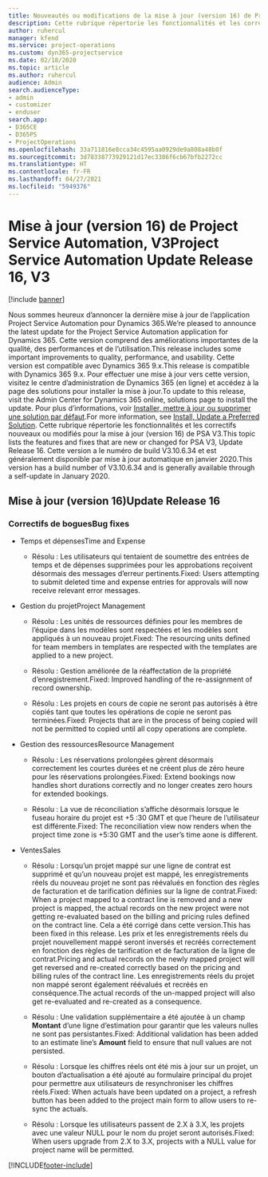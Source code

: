 ```yaml
---
title: Nouveautés ou modifications de la mise à jour (version 16) de Project Service Automation (correctif logiciel), V3
description: Cette rubrique répertorie les fonctionnalités et les correctifs disponibles pour la mise à jour (version 16) de Project Service Automation, V3.
author: ruhercul
manager: kfend
ms.service: project-operations
ms.custom: dyn365-projectservice
ms.date: 02/18/2020
ms.topic: article
ms.author: ruhercul
audience: Admin
search.audienceType:
- admin
- customizer
- enduser
search.app:
- D365CE
- D365PS
- ProjectOperations
ms.openlocfilehash: 33a711816e8cca34c4595aa0929de9a808a48b0f
ms.sourcegitcommit: 3d78338773929121d17ec3386f6cb67bfb2272cc
ms.translationtype: HT
ms.contentlocale: fr-FR
ms.lasthandoff: 04/27/2021
ms.locfileid: "5949376"
---
```

# <a name="project-service-automation-update-release-16-v3"></a><span data-ttu-id="41fdb-103">Mise à jour (version 16) de Project Service Automation, V3</span><span class="sxs-lookup"><span data-stu-id="41fdb-103">Project Service Automation Update Release 16, V3</span></span>

[!include [banner](../includes/psa-now-project-operations.md)]

<span data-ttu-id="41fdb-104">Nous sommes heureux d’annoncer la dernière mise à jour de l’application Project Service Automation pour Dynamics 365.</span><span class="sxs-lookup"><span data-stu-id="41fdb-104">We’re pleased to announce the latest update for the Project Service Automation application for Dynamics 365.</span></span> <span data-ttu-id="41fdb-105">Cette version comprend des améliorations importantes de la qualité, des performances et de l’utilisation.</span><span class="sxs-lookup"><span data-stu-id="41fdb-105">This release includes some important improvements to quality, performance, and usability.</span></span>  <span data-ttu-id="41fdb-106">Cette version est compatible avec Dynamics 365 9.x.</span><span class="sxs-lookup"><span data-stu-id="41fdb-106">This release is compatible with Dynamics 365 9.x.</span></span> <span data-ttu-id="41fdb-107">Pour effectuer une mise à jour vers cette version, visitez le centre d’administration de Dynamics 365 (en ligne) et accédez à la page des solutions pour installer la mise à jour.</span><span class="sxs-lookup"><span data-stu-id="41fdb-107">To update to this release, visit the Admin Center for Dynamics 365 online, solutions page to install the update.</span></span> <span data-ttu-id="41fdb-108">Pour plus d’informations, voir [Installer, mettre à jour ou supprimer une solution par défaut](/dynamics365/project-service/upgrade-psa-home-page).</span><span class="sxs-lookup"><span data-stu-id="41fdb-108">For more information, see [Install, Update a Preferred Solution](/dynamics365/project-service/upgrade-psa-home-page).</span></span>
<span data-ttu-id="41fdb-109">Cette rubrique répertorie les fonctionnalités et les correctifs nouveaux ou modifiés pour la mise à jour (version 16) de PSA V3.</span><span class="sxs-lookup"><span data-stu-id="41fdb-109">This topic lists the features and fixes that are new or changed for PSA V3, Update Release 16.</span></span> <span data-ttu-id="41fdb-110">Cette version a le numéro de build V3.10.6.34 et est généralement disponible par mise à jour automatique en janvier 2020.</span><span class="sxs-lookup"><span data-stu-id="41fdb-110">This version has a build number of V3.10.6.34 and is generally available through a self-update in January 2020.</span></span>


## <a name="update-release-16"></a><span data-ttu-id="41fdb-111">Mise à jour (version 16)</span><span class="sxs-lookup"><span data-stu-id="41fdb-111">Update Release 16</span></span>

### <a name="bug-fixes"></a><span data-ttu-id="41fdb-112">Correctifs de bogues</span><span class="sxs-lookup"><span data-stu-id="41fdb-112">Bug fixes</span></span>

-   <span data-ttu-id="41fdb-113">Temps et dépenses</span><span class="sxs-lookup"><span data-stu-id="41fdb-113">Time and Expense</span></span>

    -   <span data-ttu-id="41fdb-114">Résolu : Les utilisateurs qui tentaient de soumettre des entrées de temps et de dépenses supprimées pour les approbations reçoivent désormais des messages d’erreur pertinents.</span><span class="sxs-lookup"><span data-stu-id="41fdb-114">Fixed: Users attempting to submit deleted time and expense entries for approvals will now receive relevant error messages.</span></span>

-   <span data-ttu-id="41fdb-115">Gestion du projet</span><span class="sxs-lookup"><span data-stu-id="41fdb-115">Project Management</span></span>

    -   <span data-ttu-id="41fdb-116">Résolu : Les unités de ressources définies pour les membres de l’équipe dans les modèles sont respectées et les modèles sont appliqués à un nouveau projet.</span><span class="sxs-lookup"><span data-stu-id="41fdb-116">Fixed: The resourcing units defined for team members in templates are respected with the templates are applied to a new project.</span></span>

    -   <span data-ttu-id="41fdb-117">Résolu : Gestion améliorée de la réaffectation de la propriété d’enregistrement.</span><span class="sxs-lookup"><span data-stu-id="41fdb-117">Fixed: Improved handling of the re-assignment of record ownership.</span></span>

    -   <span data-ttu-id="41fdb-118">Résolu : Les projets en cours de copie ne seront pas autorisés à être copiés tant que toutes les opérations de copie ne seront pas terminées.</span><span class="sxs-lookup"><span data-stu-id="41fdb-118">Fixed: Projects that are in the process of being copied will not be permitted to copied until all copy operations are complete.</span></span>

-   <span data-ttu-id="41fdb-119">Gestion des ressources</span><span class="sxs-lookup"><span data-stu-id="41fdb-119">Resource Management</span></span>

    -   <span data-ttu-id="41fdb-120">Résolu : Les réservations prolongées gèrent désormais correctement les courtes durées et ne créent plus de zéro heure pour les réservations prolongées.</span><span class="sxs-lookup"><span data-stu-id="41fdb-120">Fixed: Extend bookings now handles short durations correctly and no longer creates zero hours for extended bookings.</span></span>

    -   <span data-ttu-id="41fdb-121">Résolu : La vue de réconciliation s’affiche désormais lorsque le fuseau horaire du projet est +5 :30 GMT et que l’heure de l’utilisateur est différente.</span><span class="sxs-lookup"><span data-stu-id="41fdb-121">Fixed: The reconciliation view now renders when the project time zone is +5:30 GMT and the user’s time aone is different.</span></span>

-   <span data-ttu-id="41fdb-122">Ventes</span><span class="sxs-lookup"><span data-stu-id="41fdb-122">Sales</span></span>

    -   <span data-ttu-id="41fdb-123">Résolu : Lorsqu’un projet mappé sur une ligne de contrat est supprimé et qu’un nouveau projet est mappé, les enregistrements réels du nouveau projet ne sont pas réévalués en fonction des règles de facturation et de tarification définies sur la ligne de contrat.</span><span class="sxs-lookup"><span data-stu-id="41fdb-123">Fixed: When a project mapped to a contract line is removed and a new project is mapped, the actual records on the new project were not getting re-evaluated based on the billing and pricing rules defined on the contract line.</span></span> <span data-ttu-id="41fdb-124">Cela a été corrigé dans cette version.</span><span class="sxs-lookup"><span data-stu-id="41fdb-124">This has been fixed in this release.</span></span> <span data-ttu-id="41fdb-125">Les prix et les enregistrements réels du projet nouvellement mappé seront inversés et recréés correctement en fonction des règles de tarification et de facturation de la ligne de contrat.</span><span class="sxs-lookup"><span data-stu-id="41fdb-125">Pricing and actual records on the newly mapped project will get reversed and re-created correctly based on the pricing and billing rules of the contract line.</span></span> <span data-ttu-id="41fdb-126">Les enregistrements réels du projet non mappé seront également réévalués et recréés en conséquence.</span><span class="sxs-lookup"><span data-stu-id="41fdb-126">The actual records of the un-mapped project will also get re-evaluated and re-created as a consequence.</span></span>

    -   <span data-ttu-id="41fdb-127">Résolu : Une validation supplémentaire a été ajoutée à un champ **Montant** d’une ligne d’estimation pour garantir que les valeurs nulles ne sont pas persistantes.</span><span class="sxs-lookup"><span data-stu-id="41fdb-127">Fixed: Additional validation has been added to an estimate line’s **Amount** field to ensure that null values are not persisted.</span></span>

    -   <span data-ttu-id="41fdb-128">Résolu : Lorsque les chiffres réels ont été mis à jour sur un projet, un bouton d’actualisation a été ajouté au formulaire principal du projet pour permettre aux utilisateurs de resynchroniser les chiffres réels.</span><span class="sxs-lookup"><span data-stu-id="41fdb-128">Fixed: When actuals have been updated on a project, a refresh button has been added to the project main form to allow users to re-sync the actuals.</span></span>

    -   <span data-ttu-id="41fdb-129">Résolu : Lorsque les utilisateurs passent de 2.X à 3.X, les projets avec une valeur NULL pour le nom du projet seront autorisés.</span><span class="sxs-lookup"><span data-stu-id="41fdb-129">Fixed: When users upgrade from 2.X to 3.X, projects with a NULL value for project name will be permitted.</span></span>



[!INCLUDE[footer-include](../includes/footer-banner.md)]